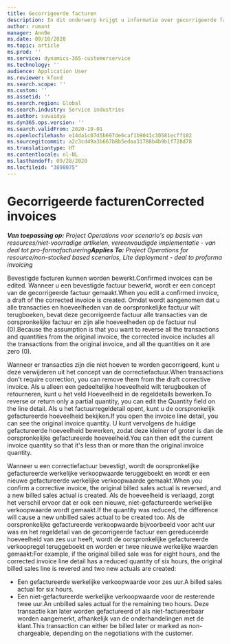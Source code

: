 ```yaml
---
title: Gecorrigeerde facturen
description: In dit onderwerp krijgt u informatie over gecorrigeerde factureren.
author: rumant
manager: AnnBe
ms.date: 09/18/2020
ms.topic: article
ms.prod: ''
ms.service: dynamics-365-customerservice
ms.technology: ''
audience: Application User
ms.reviewer: kfend
ms.search.scope: ''
ms.custom: ''
ms.assetid: ''
ms.search.region: Global
ms.search.industry: Service industries
ms.author: suvaidya
ms.dyn365.ops.version: ''
ms.search.validFrom: 2020-10-01
ms.openlocfilehash: e14da1c07d5b697de6caf1b9041c30581ecff102
ms.sourcegitcommit: a2c3cd49a3b667b8b5edaa31788b4b9b1f728d78
ms.translationtype: HT
ms.contentlocale: nl-NL
ms.lasthandoff: 09/28/2020
ms.locfileid: "3898075"
---
```

# <a name="corrected-invoices"></a><span data-ttu-id="70c19-103">Gecorrigeerde facturen</span><span class="sxs-lookup"><span data-stu-id="70c19-103">Corrected invoices</span></span>

<span data-ttu-id="70c19-104">_**Van toepassing op:** Project Operations voor scenario's op basis van resources/niet-voorradige artikelen, vereenvoudigde implementatie - van deal tot pro-formafacturering_</span><span class="sxs-lookup"><span data-stu-id="70c19-104">_**Applies To:** Project Operations for resource/non-stocked based scenarios, Lite deployment - deal to proforma invoicing_</span></span>

<span data-ttu-id="70c19-105">Bevestigde facturen kunnen worden bewerkt.</span><span class="sxs-lookup"><span data-stu-id="70c19-105">Confirmed invoices can be edited.</span></span> <span data-ttu-id="70c19-106">Wanneer u een bevestigde factuur bewerkt, wordt er een concept van de gecorrigeerde factuur gemaakt.</span><span class="sxs-lookup"><span data-stu-id="70c19-106">When you edit a confirmed invoice, a draft of the corrected invoice is created.</span></span> <span data-ttu-id="70c19-107">Omdat wordt aangenomen dat u alle transacties en hoeveelheden van de oorspronkelijke factuur wilt terugboeken, bevat deze gecorrigeerde factuur alle transacties van de oorspronkelijke factuur en zijn alle hoeveelheden op de factuur nul (0).</span><span class="sxs-lookup"><span data-stu-id="70c19-107">Because the assumption is that you want to reverse all the transactions and quantities from the original invoice, the corrected invoice includes all the transactions from the original invoice, and all the quantities on it are zero (0).</span></span>

<span data-ttu-id="70c19-108">Wanneer er transacties zijn die niet hoeven te worden gecorrigeerd, kunt u deze verwijderen uit het concept van de correctiefactuur.</span><span class="sxs-lookup"><span data-stu-id="70c19-108">When transactions don't require correction, you can remove them from the draft corrective invoice.</span></span> <span data-ttu-id="70c19-109">Als u alleen een gedeeltelijke hoeveelheid wilt terugboeken of retourneren, kunt u het veld Hoeveelheid in de regeldetails bewerken.</span><span class="sxs-lookup"><span data-stu-id="70c19-109">To reverse or return only a partial quantity, you can edit the Quantity field on the line detail.</span></span> <span data-ttu-id="70c19-110">Als u het factuurregeldetail opent, kunt u de oorspronkelijk gefactureerde hoeveelheid bekijken.</span><span class="sxs-lookup"><span data-stu-id="70c19-110">If you open the invoice line detail, you can see the original invoice quantity.</span></span> <span data-ttu-id="70c19-111">U kunt vervolgens de huidige gefactureerde hoeveelheid bewerken, zodat deze kleiner of groter is dan de oorspronkelijke gefactureerde hoeveelheid.</span><span class="sxs-lookup"><span data-stu-id="70c19-111">You can then edit the current invoice quantity so that it's less than or more than the original invoice quantity.</span></span>

<span data-ttu-id="70c19-112">Wanneer u een correctiefactuur bevestigt, wordt de oorspronkelijke gefactureerde werkelijke verkoopwaarde teruggeboekt en wordt er een nieuwe gefactureerde werkelijke verkoopwaarde gemaakt.</span><span class="sxs-lookup"><span data-stu-id="70c19-112">When you confirm a corrective invoice, the original billed sales actual is reversed, and a new billed sales actual is created.</span></span> <span data-ttu-id="70c19-113">Als de hoeveelheid is verlaagd, zorgt het verschil ervoor dat er ook een nieuwe, niet-gefactureerde werkelijke verkoopwaarde wordt gemaakt.</span><span class="sxs-lookup"><span data-stu-id="70c19-113">If the quantity was reduced, the difference will cause a new unbilled sales actual to be created too.</span></span> <span data-ttu-id="70c19-114">Als de oorspronkelijke gefactureerde verkoopwaarde bijvoorbeeld voor acht uur was en het regeldetail van de gecorrigeerde factuur een gereduceerde hoeveelheid van zes uur heeft, wordt de oorspronkelijke gefactureerde verkoopregel teruggeboekt en worden er twee nieuwe werkelijke waarden gemaakt:</span><span class="sxs-lookup"><span data-stu-id="70c19-114">For example, if the original billed sale was for eight hours, and the corrected invoice line detail has a reduced quantity of six hours, the original billed sales line is revered and two new actuals are created:</span></span>

- <span data-ttu-id="70c19-115">Een gefactureerde werkelijke verkoopwaarde voor zes uur.</span><span class="sxs-lookup"><span data-stu-id="70c19-115">A billed sales actual for six hours.</span></span>
- <span data-ttu-id="70c19-116">Een niet-gefactureerde werkelijke verkoopwaarde voor de resterende twee uur.</span><span class="sxs-lookup"><span data-stu-id="70c19-116">An unbilled sales actual for the remaining two hours.</span></span> <span data-ttu-id="70c19-117">Deze transactie kan later worden gefactureerd of als niet-factureerbaar worden aangemerkt, afhankelijk van de onderhandelingen met de klant.</span><span class="sxs-lookup"><span data-stu-id="70c19-117">This transaction can either be billed later or marked as non-chargeable, depending on the negotiations with the customer.</span></span>
